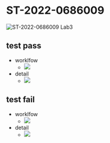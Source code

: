 # ST-2022-0686009

![ST-2022-0686009 Lab3](https://github.com/shanhsinlee/ST-2022-0686009/actions/workflows/main.yml/badge.svg)

## test pass
 - worklfow
   - ![](https://i.imgur.com/N0BcZp7.jpg)
 - detail
   - ![](https://i.imgur.com/vlxgycJ.jpg)

## test fail
 - worklfow
   - ![](https://i.imgur.com/IHi4bwm.jpg)
 - detail
   - ![](https://i.imgur.com/KTDUHW1.jpg)
